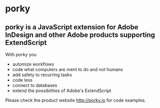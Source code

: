 # porky

## porky is a JavaScript extension for Adobe InDesign and other Adobe products supporting ExtendScript

With porky you
* automize workflows
* code what computers are ment to do and not humans
* add safety to recurring tasks
* code less
* connect to databases
* extend the possibilities of Adobe's ExtendScript



Please check the product website http://porky.io for code examples.

